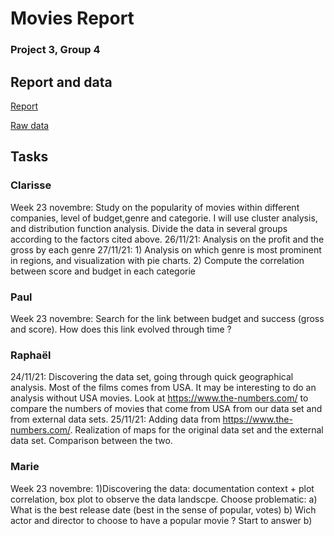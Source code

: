 # Movies Report
### Project 3, Group 4



## Report and data

[Report](https://fr.overleaf.com/project/619f3751783a1a8791a36968)


[Raw data](https://www.kaggle.com/danielgrijalvas/movies)


## Tasks

### Clarisse
Week 23 novembre: Study on the popularity of movies within different companies, level of budget,genre and categorie. I will use cluster analysis, and distribution function analysis. Divide the data in several groups according to the factors cited above. 
26/11/21: Analysis on the profit and the gross by each genre 
27/11/21: 1) Analysis on which genre is most prominent in regions, and visualization with pie charts. 
          2) Compute the correlation between score and budget in each categorie

### Paul
Week 23 novembre: Search for the link between budget and success (gross and score). How does this link evolved through time ?

### Raphaël
24/11/21: Discovering the data set, going through quick geographical analysis. Most of the films comes from USA. It may be interesting to do an analysis without USA movies. Look at https://www.the-numbers.com/ to compare the numbers of movies that come from USA from our data set and from external data sets.
25/11/21: Adding data from https://www.the-numbers.com/. Realization of maps for the original data set and the external data set. Comparison between the two. 


### Marie
Week 23 novembre: 1)Discovering the data: documentation context + plot correlation, box plot to observe the data landscpe. Choose problematic: a) What is the best release date (best in the sense of popular, votes) b) Wich actor and director to choose to have a popular movie ? Start to answer b) 
